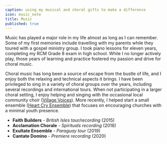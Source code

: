 ```yaml
---
caption: using my musical and choral gifts to make a difference
icon: music_note
title: Music
published: true
---
```


Music has played a major role in my life almost as long as I can remember. Some of my first memories include travelling with my parents while they toured with a gospel ministry group. I took piano lessons for eleven years, completing my RCM Grade 8 exam in high school. While I no longer actively play, those years of learning and practice fostered my passion and drive for choral music.

Choral music has long been a source of escape from the bustle of life, and I enjoy both the relaxing and technical aspects it brings. I have been privileged to sing in a variety of choral groups over the years, including several recordings and international tours. When not participating in a larger choral setting, I enjoy helping and singing with the occasional local community choir ([Village Voices](https://www.villagevoicescc.ca/)). More recently, I helped start a small ensemble ([Heart Cry Ensemble](https://heartcryensemble.ca)) that focuses on encouraging churches with a minimal youth presence.

- **Faith Builders** - _British Isles tour/recording_ (2015)
- **Acclamation Chorale** - _Spirituals recording_ (2018)
- **Exultate Ensemble** - _Paraguay tour_ (2019)
- **Cantate Domino** - _Premiere recording_ (2020)
